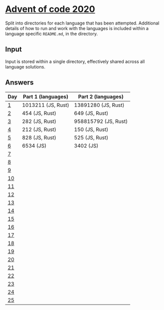 # [Advent of code 2020](https://adventofcode.com/2020/)

Split into directories for each language that has been attempted. Additional
details of how to run and work with the languages is included within a language
specific `README.md`, in the directory.

## Input

Input is stored within a single directory, effectively shared across all
language solutions.

## Answers

| Day                                        | Part 1 (languages) | Part 2 (languages)   |
| ---                                        | ------------------ | ------------------   |
| [1](https://adventofcode.com/2020/day/1)   | 1013211 (JS, Rust) | 13891280 (JS, Rust)  |
| [2](https://adventofcode.com/2020/day/2)   | 454 (JS, Rust)     | 649 (JS, Rust)       |
| [3](https://adventofcode.com/2020/day/3)   | 282 (JS, Rust)     | 958815792 (JS, Rust) |
| [4](https://adventofcode.com/2020/day/4)   | 212 (JS, Rust)     | 150 (JS, Rust)       |
| [5](https://adventofcode.com/2020/day/5)   | 828 (JS, Rust)     | 525 (JS, Rust)       |
| [6](https://adventofcode.com/2020/day/6)   | 6534 (JS)          | 3402 (JS)            |
| [7](https://adventofcode.com/2020/day/7)   |                    |                      |
| [8](https://adventofcode.com/2020/day/8)   |                    |                      |
| [9](https://adventofcode.com/2020/day/9)   |                    |                      |
| [10](https://adventofcode.com/2020/day/10) |                    |                      |
| [11](https://adventofcode.com/2020/day/11) |                    |                      |
| [12](https://adventofcode.com/2020/day/12) |                    |                      |
| [13](https://adventofcode.com/2020/day/13) |                    |                      |
| [14](https://adventofcode.com/2020/day/14) |                    |                      |
| [15](https://adventofcode.com/2020/day/15) |                    |                      |
| [16](https://adventofcode.com/2020/day/16) |                    |                      |
| [17](https://adventofcode.com/2020/day/17) |                    |                      |
| [18](https://adventofcode.com/2020/day/18) |                    |                      |
| [19](https://adventofcode.com/2020/day/19) |                    |                      |
| [20](https://adventofcode.com/2020/day/20) |                    |                      |
| [21](https://adventofcode.com/2020/day/21) |                    |                      |
| [22](https://adventofcode.com/2020/day/22) |                    |                      |
| [23](https://adventofcode.com/2020/day/23) |                    |                      |
| [24](https://adventofcode.com/2020/day/24) |                    |                      |
| [25](https://adventofcode.com/2020/day/25) |                    |                      |

